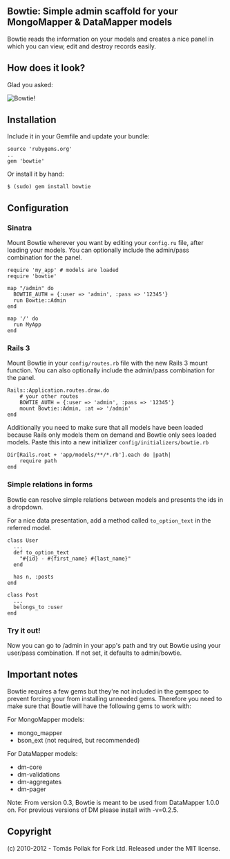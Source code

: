 ## Bowtie: Simple admin scaffold for your MongoMapper & DataMapper models

Bowtie reads the information on your models and creates a nice panel in which you can view, edit and destroy records easily.

## How does it look?

Glad you asked:

![Bowtie!](https://github.com/tomas/bowtie/raw/master/screenshot.png)

## Installation

Include it in your Gemfile and update your bundle:

    source 'rubygems.org'
    ..
    gem 'bowtie'
  
Or install it by hand:

    $ (sudo) gem install bowtie

## Configuration

### Sinatra
Mount Bowtie wherever you want by editing your `config.ru` file, after loading your models. You can optionally include the admin/pass combination for the panel.

    require 'my_app' # models are loaded
    require 'bowtie'

    map "/admin" do
      BOWTIE_AUTH = {:user => 'admin', :pass => '12345'}
      run Bowtie::Admin
    end

    map '/' do
      run MyApp
    end

### Rails 3
Mount Bowtie in your `config/routes.rb` file with the new Rails 3 mount function. You can also optionally include the admin/pass combination for the panel.

    Rails::Application.routes.draw.do
        # your other routes
        BOWTIE_AUTH = {:user => 'admin', :pass => '12345'}
        mount Bowtie::Admin, :at => '/admin'
    end

Additionally you need to make sure that all models have been loaded because Rails only models them on demand and Bowtie only sees loaded models. Paste this into a new initializer `config/initializers/bowtie.rb`

    Dir[Rails.root + 'app/models/**/*.rb'].each do |path|
        require path
    end

### Simple relations in forms
Bowtie can resolve simple relations between models and presents the
ids in a dropdown.

For a nice data presentation, add a method called `to_option_text` in
the referred model.

    class User
      ...
      def to_option_text
        "#{id} - #{first_name} #{last_name}"
      end

      has n, :posts
    end

    class Post
      ...
      belongs_to :user
    end

### Try it out!
Now you can go to /admin in your app's path and try out Bowtie using your user/pass combination. If not set, it defaults to admin/bowtie.

## Important notes

Bowtie requires a few gems but they're not included in the gemspec to prevent forcing your from installing unneeded gems. Therefore you need to make sure that Bowtie will have the following gems to work with: 

For MongoMapper models:
 
 * mongo_mapper
 * bson_ext (not required, but recommended)

For DataMapper models: 

 * dm-core
 * dm-validations
 * dm-aggregates
 * dm-pager

Note: From version 0.3, Bowtie is meant to be used from DataMapper 1.0.0 on. For previous versions of DM please install with -v=0.2.5.

## Copyright

(c) 2010-2012 - Tomás Pollak for Fork Ltd. Released under the MIT license.
